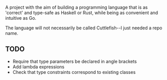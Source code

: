 A project with the aim of building a programming language that is as 'correct' and type-safe as Haskell or Rust, while being as convenient and intuitive as Go.

The language will not necessarily be called Cuttlefish--I just needed a repo name.

## TODO

- Require that type parameters be declared in angle brackets
- Add lambda expressions
- Check that type constraints correspond to existing classes
